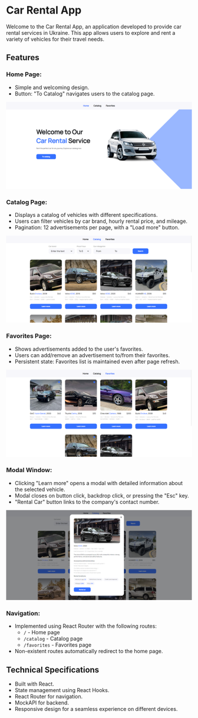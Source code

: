 # Car Rental App

Welcome to the Car Rental App, an application developed to provide car rental
services in Ukraine. This app allows users to explore and rent a variety of
vehicles for their travel needs.

## Features

### Home Page:

- Simple and welcoming design.
- Button: "To Catalog" navigates users to the catalog page.

![Home Page](./assets/home.png)

### Catalog Page:

- Displays a catalog of vehicles with different specifications.
- Users can filter vehicles by car brand, hourly rental price, and mileage.
- Pagination: 12 advertisements per page, with a "Load more" button.

![Catalog Page](./assets/catalog.png)

### Favorites Page:

- Shows advertisements added to the user's favorites.
- Users can add/remove an advertisement to/from their favorites.
- Persistent state: Favorites list is maintained even after page refresh.

![Favorites Page](./assets/favorites.png)

### Modal Window:

- Clicking "Learn more" opens a modal with detailed information about the
  selected vehicle.
- Modal closes on button click, backdrop click, or pressing the "Esc" key.
- "Rental Car" button links to the company's contact number.

![Modal Window](./assets/modal.png)

### Navigation:

- Implemented using React Router with the following routes:
  - `/` - Home page
  - `/catalog` - Catalog page
  - `/favorites` - Favorites page
- Non-existent routes automatically redirect to the home page.

## Technical Specifications

- Built with React.
- State management using React Hooks.
- React Router for navigation.
- MockAPI for backend.
- Responsive design for a seamless experience on different devices.
